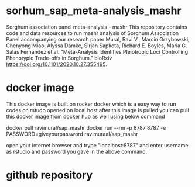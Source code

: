 # sorhum_sap_meta-analysis_mashr
Sorghum association panel meta-analysis - mashr
This repository contains code and data resources to run mashr analysis of Sorghum Association Panel accompanying our research paper
Mural, Ravi V., Marcin Grzybowski, Chenyong Miao, Alyssa Damke, Sirjan Sapkota, Richard E. Boyles, Maria G. Salas Fernandez et al. "Meta-Analysis Identifies Pleiotropic Loci Controlling Phenotypic Trade-offs in Sorghum." bioRxiv https://doi.org/10.1101/2020.10.27.355495.

# docker image
This docker image is built on rocker docker which is a easy way to run codes on rstudo opened on local host after this image is pulled
you can pull this docker image from docker hub as well using below command 

docker pull ravimural/sap_mashr
docker run --rm -p 8787:8787 -e PASSWORD=giveyourpassword ravimuraal/sap_mashr

open your internet browser and trype "localhost:8787" and enter username as rstudio and password you gave in the above command.

# github repository


